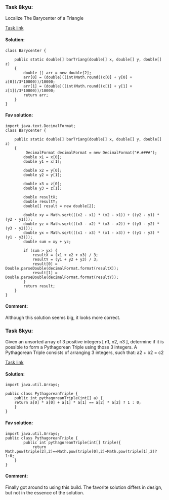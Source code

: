 ### Task 8kyu:

Localize The Barycenter of a Triangle

[Task link](https://www.codewars.com/kata/5601c5f6ba804403c7000004/train/java)

#### Solution:
```
class Barycenter {
    
    public static double[] barTriang(double[] x, double[] y, double[] z)
    {
        double [] arr = new double[2];
        arr[0] = (double)((int)Math.round((x[0] + y[0] + z[0])/3*10000))/10000;
        arr[1] = (double)((int)Math.round((x[1] + y[1] + z[1])/3*10000))/10000;
        return arr;
    }
}
```

#### Fav solution:
```
import java.text.DecimalFormat;
class Barycenter {
    
    public static double[] barTriang(double[] x, double[] y, double[] z)
    {
         DecimalFormat decimalFormat = new DecimalFormat("#.####");
        double x1 = x[0];
        double y1 = x[1];

        double x2 = y[0];
        double y2 = y[1];

        double x3 = z[0];
        double y3 = z[1];

        double resultX;
        double resultY;
        double[] result = new double[2];

        double xy = Math.sqrt(((x2 - x1) * (x2 - x1)) + ((y2 - y1) * (y2 - y1)));
        double yz = Math.sqrt(((x3 - x2) * (x3 - x2)) + ((y3 - y2) * (y3 - y2)));
        double yx = Math.sqrt(((x1 - x3) * (x1 - x3)) + ((y1 - y3) * (y1 - y3)));
        double sum = xy + yz;

        if (sum > yx) {
            resultX = (x1 + x2 + x3) / 3;
            resultY = (y1 + y2 + y3) / 3;
            result[0] = Double.parseDouble(decimalFormat.format(resultX));
            result[1] = Double.parseDouble(decimalFormat.format(resultY));
        }
        return result;
    }
}
```

#### Comment:
Although this solution seems big, it looks more correct.


### Task 8kyu:

Given an unsorted array of 3 positive integers [ n1, n2, n3 ], determine if it is possible to form a Pythagorean Triple using those 3 integers.
A Pythagorean Triple consists of arranging 3 integers, such that:
a2 + b2 = c2

[Task link](https://www.codewars.com/kata/5951d30ce99cf2467e000013/train/java)

#### Solution:
```
import java.util.Arrays;

public class PythagoreanTriple {
	public int pythagoreanTriple(int[] a) {
    return a[0] * a[0] + a[1] * a[1] == a[2] * a[2] ? 1 : 0;
	}
}
```

#### Fav solution:
```
import java.util.Arrays;
public class PythagoreanTriple {
		public int pythagoreanTriple(int[] triple){
		    return Math.pow(triple[2],2)==Math.pow(triple[0],2)+Math.pow(triple[1],2)?1:0;
	}
}
```

#### Comment:
Finally got around to using this build. The favorite solution differs in design, but not in the essence of the solution.
